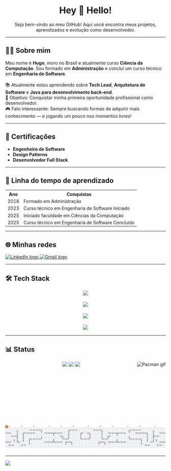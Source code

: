 <h1 align="center">Hey 👋 Hello!</h1>

<p align="center">Seja bem-vindo ao meu GitHub! Aqui você encontra meus projetos, aprendizados e evolução como desenvolvedor.</p>

<hr>

<h2 align="left">👨‍💻 Sobre mim</h2>

<p align="left">
  Meu nome é <strong>Hugo</strong>, moro no Brasil e atualmente curso <strong>Ciência da Computação</strong>. Sou formado em <strong>Administração</strong> e concluí um curso técnico em <strong>Engenharia de Software</strong>.<br><br>
  📚 Atualmente estou aprendendo sobre <strong>Tech Lead</strong>, <strong>Arquitetura de Software</strong> e <strong>Java para desenvolvimento back-end</strong>.<br>
  🎯 Objetivo: Conquistar minha primeira oportunidade profissional como desenvolvedor.<br>
  🎮 Fato interessante: Sempre buscando formas de adquirir mais conhecimento — e jogando um pouco nos momentos livres!
</p>

<hr>

<h2 align="left">📜 Certificações</h2>

<ul>
  <li><strong>Engenheiro de Software</strong></li>
  <li><strong>Design Patterns</strong></li>
  <li><strong>Desenvolvedor Full Stack</strong></li>
</ul>

<hr>

<h2 align="left">📅 Linha do tempo de aprendizado</h2>

<table>
  <tr>
    <th>Ano</th>
    <th>Conquistas</th>
  </tr>
  <tr>
    <td>2018</td>
    <td>Formado em Administração</td>
  </tr>
  <tr>
    <td>2023</td>
    <td>Curso técnico em Engenharia de Software Iniciado</td>
  </tr>
  <tr>
    <td>2025</td>
    <td>Iniciado faculdade em Ciências da Computação</td>
  </tr>
  <tr>
    <td>2025</td>
    <td>Curso técnico em Engenharia de Software Concluido</td>
  </tr>
</table>

<hr>

<h2 align="left">🌐 Minhas redes</h2>

<div align="left">
  <a href="https://www.linkedin.com/in/hugozauad/" target="_blank">
    <img src="https://raw.githubusercontent.com/maurodesouza/profile-readme-generator/master/src/assets/icons/social/linkedin/default.svg" width="52" height="40" alt="LinkedIn logo" />
  </a>
  <a href="mailto:hugozeymer@gmail.com" target="_blank">
    <img src="https://raw.githubusercontent.com/maurodesouza/profile-readme-generator/master/src/assets/icons/social/gmail/default.svg" width="52" height="40" alt="Gmail logo" />
  </a>
</div>

<hr>

<h2 align="left">🛠️ Tech Stack</h2>

<div align="center">
  <!-- Front-end -->
  <img src="https://skillicons.dev/icons?i=html,css,js,sass,bootstrap,ts,react,redux,nextjs,figma" height="40" />
  <br><br>
  <!-- Back-end -->
  <img src="https://skillicons.dev/icons?i=nodejs,nestjs" height="40" />
  <br><br>
  <!-- Banco de dados -->
  <img src="https://skillicons.dev/icons?i=mysql,postgres,mongodb,redis" height="40" />
  <br><br>
  <!-- Ferramentas e testes -->
  <img src="https://skillicons.dev/icons?i=git,github,docker,firebase,jest,npm" height="40" />
</div>

<hr>

<h2 align="left">📊 Status</h2>

<img align="right" height="200" src="https://i.pinimg.com/originals/79/9e/0d/799e0d7779f6ea6c3a89885ff60c55af.gif" alt="Pacman gif" />

<div align="center">
  <img src="https://github-readme-stats.vercel.app/api?username=HugoZAuad&show_icons=true&include_all_commits=true&count_private=true&theme=onedark&locale=pt-br" height="150" />
  <img src="https://github-readme-stats.vercel.app/api/top-langs?username=HugoZAuad&layout=compact&langs_count=5&theme=onedark&locale=pt-br" height="150" />
  <img src="https://github-profile-trophy.vercel.app?username=HugoZAuad&theme=darkhub&column=-1&row=1" height="150" />
</div>

<br clear="both">

<picture>
  <source media="(prefers-color-scheme: dark)" srcset="https://raw.githubusercontent.com/HugoZAuad/HugoZAuad/output/pacman-contribution-graph-dark.svg">
  <source media="(prefers-color-scheme: light)" srcset="https://raw.githubusercontent.com/HugoZAuad/HugoZAuad/output/pacman-contribution-graph.svg">
  <img alt="Pacman contribution graph" src="https://raw.githubusercontent.com/HugoZAuad/HugoZAuad/output/pacman-contribution-graph.svg">
</picture>

<hr>
  <img src="https://github-profile-summary-cards.vercel.app/api/cards/profile-details?username=HugoZAuad&theme=monokai" />
</p>
